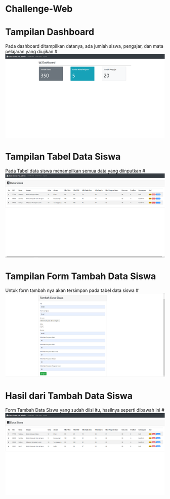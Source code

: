 # Challenge-Web
# Tampilan Dashboard
Pada dashboard ditampilkan datanya, ada jumlah siswa, pengajar, dan mata pelajaran yang diujikan
#![AltText](https://github.com/najmi10/Challenge-Web/blob/master/1.png "Hasil Satu")
# Tampilan Tabel Data Siswa
Pada Tabel data siswa menampilkan semua data yang diinputkan
#![AltText](https://github.com/najmi10/Challenge-Web/blob/master/2.png "Hasil Dua")
# Tampilan Form Tambah Data Siswa
Untuk form tambah nya akan tersimpan pada tabel data siswa
#![AltText](https://github.com/najmi10/Challenge-Web/blob/master/tambah.png "Hasil Tiga")
# Hasil dari Tambah Data Siswa
Form Tambah Data Siswa yang sudah diisi itu, hasilnya seperti dibawah ini
#![AltText](https://github.com/najmi10/Challenge-Web/blob/master/HASIL%20TAMBAH.png "Hasil Empat")
